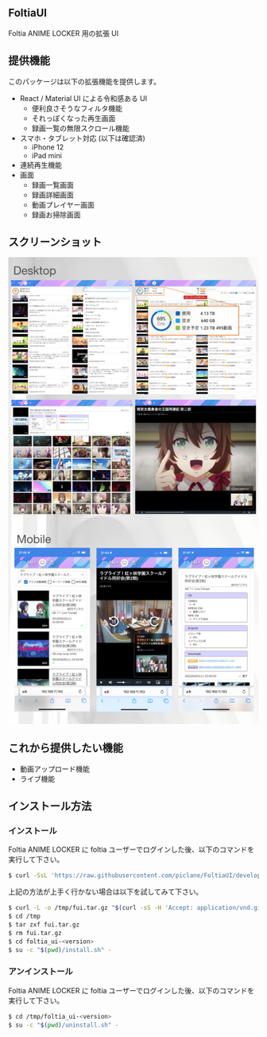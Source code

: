 FoltiaUI
----
Foltia ANIME LOCKER 用の拡張 UI

## 提供機能

このパッケージは以下の拡張機能を提供します。

- React / Material UI による令和感ある UI
  - 便利良さそうなフィルタ機能
  - それっぽくなった再生画面
  - 録画一覧の無限スクロール機能
- スマホ・タブレット対応 (以下は確認済)
  - iPhone 12
  - iPad mini
- 連続再生機能
- 画面
  - 録画一覧画面
  - 録画詳細画面
  - 動画プレイヤー画面
  - 録画お掃除画面

## スクリーンショット

![スクリーンショット](doc/images/screenshot.jpg)

## これから提供したい機能

- 動画アップロード機能
- ライブ機能

## インストール方法

### インストール

Foltia ANIME LOCKER に foltia ユーザーでログインした後、以下のコマンドを実行して下さい。
```bash
$ curl -SsL 'https://raw.githubusercontent.com/piclane/FoltiaUI/develop/easy_install.sh' | bash
```

上記の方法が上手く行かない場合は以下を試してみて下さい。
```bash
$ curl -L -o /tmp/fui.tar.gz "$(curl -sS -H 'Accept: application/vnd.github.v3+json' 'https://api.github.com/repos/piclane/FoltiaUI/releases/latest' | grep '"browser_download_url"' | sed -E -e 's/^.*"(https:[^"]+)"$/\1/')"
$ cd /tmp
$ tar zxf fui.tar.gz
$ rm fui.tar.gz
$ cd foltia_ui-<version>
$ su -c "$(pwd)/install.sh" -
```

### アンインストール

Foltia ANIME LOCKER に foltia ユーザーでログインした後、以下のコマンドを実行して下さい。
```bash
$ cd /tmp/foltia_ui-<version>
$ su -c "$(pwd)/uninstall.sh" -
```
